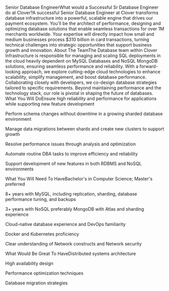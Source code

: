 Senior Database EngineerWhat would a Successful Sr Database Engineer do at Clover?A successful Senior Database Engineer at Clover transforms database infrastructure into a powerful, scalable engine that drives our payment ecosystem. You'll be the architect of performance, designing and optimizing database solutions that enable seamless transactions for over 1M merchants worldwide. Your expertise will directly impact how small and medium businesses process $310 billion in card transactions, turning technical challenges into strategic opportunities that support business growth and innovation.
About The TeamThe Database team within Clover Infrastructure is responsible for managing and scaling SQL deployments in the cloud heavily dependent on MySQL Databases and NoSQL MongoDB solutions, ensuring seamless performance and reliability. With a forward-looking approach, we explore cutting-edge cloud technologies to enhance scalability, simplify management, and boost database performance. Collaborating closely with developers, we co-design database strategies tailored to specific requirements. Beyond maintaining performance and the technology stack, our role is pivotal in shaping the future of databases.
What You Will DoEnsure high reliability and performance for applications while supporting new feature development

Perform schema changes without downtime in a growing sharded database environment

Manage data migrations between shards and create new clusters to support growth

Resolve performance issues through analysis and optimization

Automate routine DBA tasks to improve efficiency and reliability

Support development of new features in both RDBMS and NoSQL environments

What You Will Need To HaveBachelor's in Computer Science; Master's preferred

8+ years with MySQL, including replication, sharding, database performance tuning, and backups

3+ years with NoSQL preferably MongoDB with Atlas and sharding experience

Cloud-native database experience and DevOps familiarity

Docker and Kubernetes proficiency

Clear understanding of Network constructs and Network security

What Would Be Great To HaveDistributed systems architecture

High availability design

Performance optimization techniques

Database migration strategies

